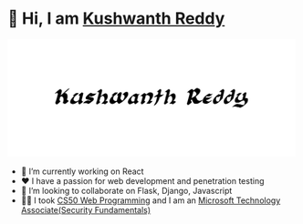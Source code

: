 # 👋 Hi, I am [Kushwanth Reddy](https://www.kushwanthreddy.com)
<p align="center"><img src="https://raw.githubusercontent.com/codekushi/codekushi/master/cover.png" alt="name"/></p>

- 🔭 I’m currently working on React
- :heart: I have a passion for web development and penetration testing
- :handshake: I’m looking to collaborate on Flask, Django, Javascript
- :man_technologist: I took [CS50 Web Programming](https://courses.edx.org/certificates/2c010d08b5cf4411b3d1c702a94d2e83) and I am an [Microsoft Technology Associate(Security Fundamentals)](https://www.youracclaim.com/badges/76183c69-8b6e-41f5-87e1-120d19fde076)
